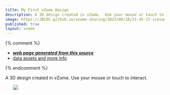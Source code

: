 ```yaml
---
title: My First vZome Design
description: A 3D design created in vZome.  Use your mouse or touch to interact.
image: https://JBCDC.github.io/vzome-sharing/2022/08/18/21-45-17-icosadode/icosadode.png
published: true
layout: vzome
---
```


{% comment %}
 - [***web page generated from this source***](<https://JBCDC.github.io/vzome-sharing/2022/08/18/icosadode-21-45-17.html>)
 - [data assets and more info](<https://github.com/JBCDC/vzome-sharing/tree/main/2022/08/18/21-45-17-icosadode/>)
 
{% endcomment %}

A 3D design created in vZome.  Use your mouse or touch to interact.

<vzome-viewer style="width: 87%; height: 60vh; margin: 5%"
       src="https://JBCDC.github.io/vzome-sharing/2022/08/18/21-45-17-icosadode/icosadode.vZome" >
  <img src="https://JBCDC.github.io/vzome-sharing/2022/08/18/21-45-17-icosadode/icosadode.png" />
</vzome-viewer>
